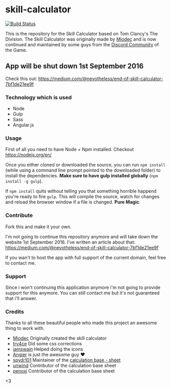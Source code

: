 # skill-calculator
[![Build Status](https://travis-ci.org/ununseptium/skill-calculator.svg?branch=master)](https://travis-ci.org/ununseptium/skill-calculator)

This is the repository for the Skill Calculator based on Tom Clancy's The Division. The Skill Calculator was originally made by [Miodec](https://www.reddit.com/user/miodec) and is now continued and maintained by some guys from the [Discord Community](http://thedivisiondiscord.com) of the Game.

## App will be shut down 1st September 2016
Check this out: https://medium.com/@nevotheless/end-of-skill-calculator-7bf1de21ee9f

### Technology which is used

- Node
- Gulp
- Sass
- Angular.js

### Usage

First of all you need to have Node + Npm installed. Checkout https://nodejs.org/en/

Once you either cloned or downloaded the source, you can run `npm install` (while using a command line prompt pointed to the downloaded folder) to install the dependencies. **Make sure to have gulp installed globally** (`npm install -g gulp`).

If `npm install` quits without telling you that something horrible happend you're ready to fire `gulp`.
This will compile the source, watch for changes and reload the browser window if a file is changed. **Pure Magic**.

### Contribute
Fork this and make it your own.

I'm not going to continue this repository anymore and will take down the website 1st September 2016. I've written an article about that: https://medium.com/@nevotheless/end-of-skill-calculator-7bf1de21ee9f

If you wan't to host the app with full support of the current domain, feel free to contact me.



### Support
Since i won't continuing this application anymore i'm not going to provide support for this anymore. You can still contact me but it's not guaranteed that i'll answer.

### Credits

Thanks to all these beautiful people who made this project an awesome thing to work with.

- [Miodec](https://www.reddit.com/user/miodec) Originally created the skill calculator
- [try4ce](https://www.reddit.com/user/try4ce)  Did some css corrections
- [iamswain](https://www.reddit.com/user/iamswain) Helped doing the icons
- [Angier](https://www.reddit.com/user/angier85) is just the awesome guy :heart:
- [spydr101](https://www.reddit.com/user/spydr101) Maintainer of the [calculation base - sheet](https://docs.google.com/spreadsheets/d/1PPR9FBZ2JN1Dbd8tGlq1Mwg9PTTy82_m8A-X36dxyyc/edit#gid=914965688)
- [unwind](https://www.reddit.com/user/unwind) Contributor of the calculation base sheet
- [penoxi](https://www.reddit.com/user/Penox) Contributor of the calculation base sheet


<3

